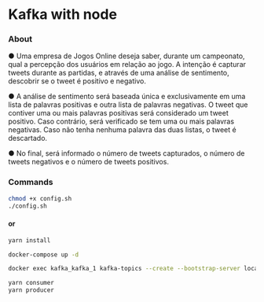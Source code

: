 # Kafka with node

### About

● Uma empresa de Jogos Online deseja saber, durante um campeonato, qual a percepção dos usuários em relação ao jogo. A intenção é capturar tweets durante as partidas, e através de uma análise de sentimento, descobrir se o tweet é positivo e negativo.

● A análise de sentimento será baseada única e exclusivamente em uma lista de palavras positivas e outra lista de palavras negativas. O tweet que contiver uma ou mais palavras positivas será considerado um tweet positivo. Caso contrário, será verificado se tem uma ou mais palavras negativas. Caso não tenha nenhuma palavra das duas listas, o tweet é descartado.

● No final, será informado o número de tweets capturados, o número de tweets negativos e o número de tweets positivos.

### Commands

```bash
chmod +x config.sh
./config.sh
```

#### or

```bash
yarn install

docker-compose up -d

docker exec kafka_kafka_1 kafka-topics --create --bootstrap-server localhost:29092  --topic tweets --partitions 1 --replication-factor 1 --if-not-exists

yarn consumer
yarn producer
```
